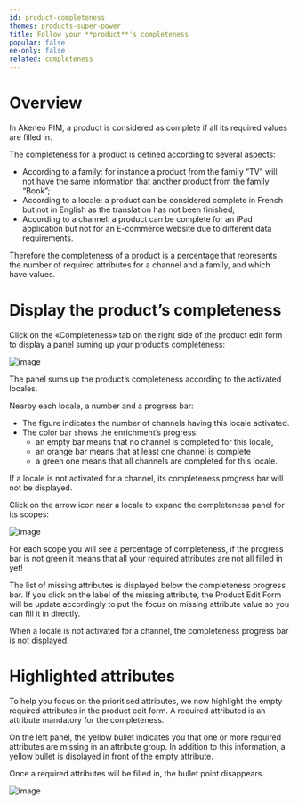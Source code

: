 ```yaml
---
id: product-completeness
themes: products-super-power
title: Follow your **product**'s completeness
popular: false
ee-only: false
related: completeness
---
```


# Overview

In Akeneo PIM, a product is considered as complete if all its required values are filled in.

The completeness for a product is defined according to several aspects:
- According to a family: for instance a product from the family “TV” will not have the same information that another product from the family “Book”;
- According to a locale: a product can be considered complete in French but not in English as the translation has not been finished;
- According to a channel: a product can be complete for an iPad application but not for an E-commerce website due to different data requirements.

Therefore the completeness of a product is a percentage that represents the number of required attributes for a channel and a family, and which have values.

# Display the product’s completeness

Click on the «Completeness» tab on the right side of the product edit form to display a panel suming up your product’s completeness:

![image](../img/dummy.png)

The panel sums up the product’s completeness according to the activated locales.

Nearby each locale, a number and a progress bar:
- The figure indicates the number of channels having this locale activated.
- The color bar shows the enrichment’s progress:
    - an empty bar means that no channel is completed for this locale,
    - an orange bar means that at least one channel is complete
    - a green one means that all channels are completed for this locale.

If a locale is not activated for a channel, its completeness progress bar will not be displayed.

Click on the arrow icon near a locale to expand the completeness panel for its scopes:

![image](../img/dummy.png)

For each scope you will see a percentage of completeness, if the progress bar is not green it means that all your required attributes are not all filled in yet!

The list of missing attributes is displayed below the completeness progress bar. If you click on the label of the missing attribute, the Product Edit Form will be update accordingly to put the focus on missing attribute value so you can fill it in directly.

When a locale is not activated for a channel, the completeness progress bar is not displayed.

# Highlighted attributes

To help you focus on the prioritised attributes, we now highlight the empty required attributes in the product edit form. A required attributed is an attribute mandatory for the completeness.

On the left panel, the yellow bullet indicates you that one or more required attributes are missing in an attribute group. In addition to this information, a yellow bullet is displayed in front of the empty attribute.

Once a required attributes will be filled in, the bullet point disappears.

![image](../img/dummy.png)